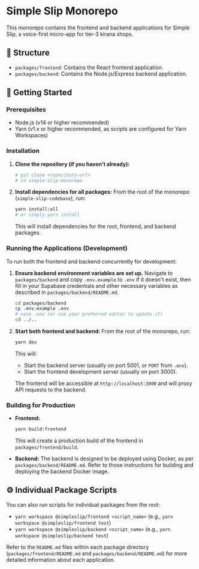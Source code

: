 # Simple Slip Monorepo

This monorepo contains the frontend and backend applications for Simple Slip, a voice-first micro-app for tier-3 kirana shops.

## 📂 Structure

-   `packages/frontend`: Contains the React frontend application.
-   `packages/backend`: Contains the Node.js/Express backend application.

## 🚀 Getting Started

### Prerequisites

-   Node.js (v14 or higher recommended)
-   Yarn (v1.x or higher recommended, as scripts are configured for Yarn Workspaces)

### Installation

1.  **Clone the repository (if you haven't already):**
    ```bash
    # git clone <repository-url>
    # cd simple-slip-monorepo
    ```

2.  **Install dependencies for all packages:**
    From the root of the monorepo (`simple-slip-codebase`), run:
    ```bash
    yarn install:all 
    # or simply yarn install
    ```
    This will install dependencies for the root, frontend, and backend packages.

### Running the Applications (Development)

To run both the frontend and backend concurrently for development:

1.  **Ensure backend environment variables are set up.**
    Navigate to `packages/backend` and copy `.env.example` to `.env` if it doesn't exist, then fill in your Supabase credentials and other necessary variables as described in `packages/backend/README.md`.

    ```bash
    cd packages/backend
    cp .env.example .env 
    # nano .env (or use your preferred editor to update it)
    cd ../.. 
    ```

2.  **Start both frontend and backend:**
    From the root of the monorepo, run:
    ```bash
    yarn dev
    ```
    This will:
    -   Start the backend server (usually on port 5001, or `PORT` from `.env`).
    -   Start the frontend development server (usually on port 3000).

    The frontend will be accessible at `http://localhost:3000` and will proxy API requests to the backend.

### Building for Production

-   **Frontend:**
    ```bash
    yarn build:frontend
    ```
    This will create a production build of the frontend in `packages/frontend/build`.

-   **Backend:**
    The backend is designed to be deployed using Docker, as per `packages/backend/README.md`. Refer to those instructions for building and deploying the backend Docker image.

## ⚙️ Individual Package Scripts

You can also run scripts for individual packages from the root:

-   `yarn workspace @simpleslip/frontend <script_name>` (e.g., `yarn workspace @simpleslip/frontend test`)
-   `yarn workspace @simpleslip/backend <script_name>` (e.g., `yarn workspace @simpleslip/backend test`)

Refer to the `README.md` files within each package directory (`packages/frontend/README.md` and `packages/backend/README.md`) for more detailed information about each application.
